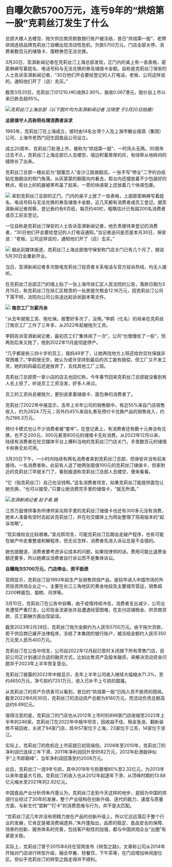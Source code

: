 # 自曝欠款5700万元，连亏9年的“烘焙第一股”克莉丝汀发生了什么

总部大楼人去楼空、拖欠供应商货款致银行账户被冻结，昔日“烘焙第一股”、老牌烘焙连锁品牌克莉丝汀自曝出现流动性危机，欠款5700万元，门店全部关停，消费者数百元的储值卡、蛋糕券恐无法兑换。

3月20日，澎湃新闻记者在克莉丝汀上海总部发现，正门内的桌上有一沓表格，密密麻麻写着姓名、电话号码与无法兑换的券及储值卡金额。自称是克莉丝汀保安的人士告诉澎湃新闻记者，“30日他们开会要给登记的人打电话，老板、公司这样说的，通知他们开了（店）去买。”

截至3月20日，克莉丝汀(01210.HK)收跌2.90%，报收0.067港元，股价自上市以来已跌去超95%。

![](https://inews.gtimg.com/om_bt/OHbE93Hmdp9JOTqRKTZk3Q_ugyd7_phseWmgyzkASMf4wAA/1000)_克莉丝汀上海总部（以下图片均为澎湃新闻记者
汪琦雯 于3月20日拍摄）_

**总部值守人员称将处理消费者诉求**

1993年，克莉丝汀在上海成立，彼时由14名台湾个人及上海市糖业烟酒（集团）公司、上海市老西门冠生园食品公司设立。

成立20周年，克莉丝汀赴港上市，被称为“烘焙第一股”，一时风头无两。30周年过去不久，克莉丝汀上海总部已人去楼空，墙边积着厚厚的灰，有绿草从地砖间的缝隙长了出来。

克莉丝汀总部一楼此前为“甜蜜恋人”金沙江路旗舰店。一张手写“停业”二字的白纸贴在旗舰店的侧门角落。从灰蒙蒙的橱窗向内看去，柜台内还摆放着不少包装好的糕点，柜台上的机器被黑布盖了起来，一旁的快递架上还放着几个快递包裹。

![](https://inews.gtimg.com/om_bt/Od5CqKDHTyrV5xnVQ_fXnnqhjXnqJ-B4cPkr7JhpSwTOQAA/1000)
来到克莉丝汀总部的正门，门内的桌子上放了一沓表格，上面密密麻麻写着姓名、电话号码与无法兑换的券及储值卡金额，近几天都有消费者或员工登记。据澎湃新闻记者观察，登记表约有6页纸，每页约40栏，粗略估计已有超200名消费者或员工前去登记。

一位自称是克莉丝汀保安的人士告诉澎湃新闻记者，他负责接待来登记的消费者，“30日他们开会要给登记的人打电话通知。”当记者追问是否是本月30日，保安说：“老板、公司这样说的，通知他们开了（店）去买。”

![](https://inews.gtimg.com/om_bt/O4yTKURR1Nv9SgBhCWsSO58jNgVCNRx25QXnFG6nVmSJkAA/1000)
据此前媒体报道，克莉丝汀上海总部值守保安称门店关门已有几个月了，据说5月30日会重新开业。

当日，澎湃新闻记者多次致电克莉丝汀投资者关系电话与官方投诉热线，均无人接听。

在克莉丝汀总部正门的墙上贴了一张上海市徐汇区人民法院的公告，落款日期为3月15日，称克莉丝汀在徐汇区租赁的一处房屋欠租金12.16万元，因克莉丝汀公司下落不明，法院向公司公告送达起诉状副本等文件。

![](https://inews.gtimg.com/om_bt/OS-Xqki1rxfOtByTCanW8O6hUEGLpZZJccVxUSKJFMFtcAA/1000)
**南京工厂欠薪月余**

“从去年就拖工资、拖社保。报警好多次了，没用。”李鸥（化名）的母亲在克莉丝汀南京工厂工作了三年多，从2022年起被拖欠工资。

李鸥告诉澎湃新闻记者，最初员工们“集体闹了一次”，公司“也慢慢给了一些”，但再到后来又拖了，拖到2022年11月底彻底停产。

“几乎都是些三四十岁的员工，我妈49岁了，让她再找地方上班还给你交社保就非常困难了。”李鸥很无奈，她认为或许坚持到最后的员工能有赔偿，但工厂又不发工资，她的妈妈最后还是放弃了，去找其他工厂上班。

克莉丝汀总部旁一家小店的店主也回忆称，今年春节回来克莉丝汀总部就没看到有人去上班了，听说员工工资没发，好多人来过。

员工的工资尚且被拖欠，更别说拿着储值卡、面包券的消费者了。

克莉丝汀2022年中报显示，去年上半年公司的销售额中，有近55%来自门店销售收入，约为2624.7万元；另外约45%来自礼券及预付卡兑换产品的销售收入，约为2166.3万元。

预付卡模式也让不少消费者被“套牢”。在登记表上，有消费者还有数十元券没有兑换，也不乏200元、300元甚至800元的储值卡无处消费。从2022年12月以来，陆续有消费者在社交媒体平台上爆料当地的克莉丝汀门店关门，手里数百元的储值卡和券无处可用。

3月20日下午，一小时内陆续有两名消费者来到克莉丝汀总部，但保安并没有前来接待。一名消费者称，此前有人送了她两张面值100元的克莉丝汀储值卡，但家附近的克莉丝汀早就关门了，看到报道称克莉丝汀总部人去楼空，便来看看。

“它（指克莉丝汀）自己也没钱啊。”这名消费者坦言，如果克莉丝汀能提供面包让她兑换，“也可以接受，”只要让她消费完手里的储值卡，“就无所谓。”

![](https://inews.gtimg.com/om_bt/Oa3yJRP6AgW-9fXPOOpDnbuSQ66HsYvsRLz8FV7OOkzL4AA/1000)_澎湃新闻记者
赵子易 摄_

江苏万盈律师事务所律师吴兆熙手里的克莉丝汀储值卡也还有300多元没有消费，她本人准备有空时去起诉克莉丝汀，并在社交媒体上为网友整理了简易版本的“起诉攻略”。

“现实维权会比较艰难。”吴兆熙坦言，可能克莉丝汀后期会走破产程序，也有可能在破产中走重整或和解程序，但无论怎样，消费者先进入诉讼总是不会错的。

她也提醒道，消费者要考虑诉讼成本的问题，如果找律师的话，费用可能比退费金额还要多，所以她建议消费者自行诉讼而不是集体诉讼。

**自曝拖欠5700万元，门店停业、资不抵债**

官网显示，克莉丝汀自1993年起生产及销售烘焙产品，是较早进入中国市场的外资投资烘焙企业之一，主要在长江三角地区的黄金地段及主要城市营运，销售超2200种面包、蛋糕、月饼等。

3月10日，克莉丝汀在公告中自曝，由于疫情持续冲击，消费者支出减少，公司业务遭受严重打击，公司现金流紧张并且遭遇经营困难，在支付店铺租金、供货商货款、员工薪酬方面出现延误。

截至2023年2月28日，克莉丝汀拖欠金额约为人民币5700万元。由于拖欠货款，若干供应商已展开法律程序，冻结了本集团的银行账户，被冻结金额约人民币350万元至人民币400万元。

克莉丝汀在公告中坦言，公司自2022年12月起已暂时关闭旗下所有零售门店，目前公司正计划通过合适的融资方式，比如出售资产及股本融资，来解决流动资金问题并于2023年上半年恢复营业。

克莉丝汀披露的2022年中报显示，去年上半年公司收入继续大幅缩水71.3%，至约4650万元，净亏损约7251万元，收入已补不上亏损的窟窿。

从克莉丝汀的资产负债表可以看到，昔日的“烘焙第一股”已陷入资不抵债的困局。截至2022年6月30日，克莉丝汀的流动资产总额为8160万元，而流动负债总额高达约6.69亿元。

值得注意的是，克莉丝汀的门店也从2012年上市时的898家门店收缩至2022年上半年的246家。克莉丝汀在2022年中报中坦言，因收益不佳、租金急涨、翻新装修不易回收，关闭了94家门店，其中57家位于上海，23家位于江苏，14家位于浙江。

实际上，克莉丝汀的危机在上市前就已初现端倪。2008年至2010年，克莉丝汀的净利润已连续三年下滑，2011年净利润回升至9582万元，2012年赴港敲钟似乎“上市即巅峰”，当年净利润回落至约2008万元。

此后，克莉丝汀一连9年亏损，其中2018年亏损骤增80%至2.32亿元，为2013年以来年度最大亏损。克莉丝汀的收入也从2012年起逐年下滑，从顶峰时期的13.88亿元缩水至2021年的2.92亿元。

中国食品产业分析师朱丹蓬认为，克莉丝汀走到今天这样的地步，是因为中国的烘焙行业经过了30年的发展，整个产业结构在创新升级、迭代的能力、速度与质量方面，与新生代“尝鲜”“打卡”的消费思维与行为，并不是太匹配。

“克莉丝汀这几年并没有把精力放在产品的创新升级上，所以它远远落后于整个行业的发展，它肯定是被消费端遗弃。”朱丹蓬指出，品质的稳定、食品安全的保障、场景的创新、服务体系的完善，包括客户粘性的加强，都与中国烘焙企业“出圈”有紧密关联。

实际上，克莉丝汀曾于2015年6月在官网发布《转型之路》，文章称公司从2014年开始对门店进行转型升级，融合早餐、轻餐饮、下午茶等，在门店增加休闲座位区。但似乎克莉丝汀的转型之路走得并不顺利。

